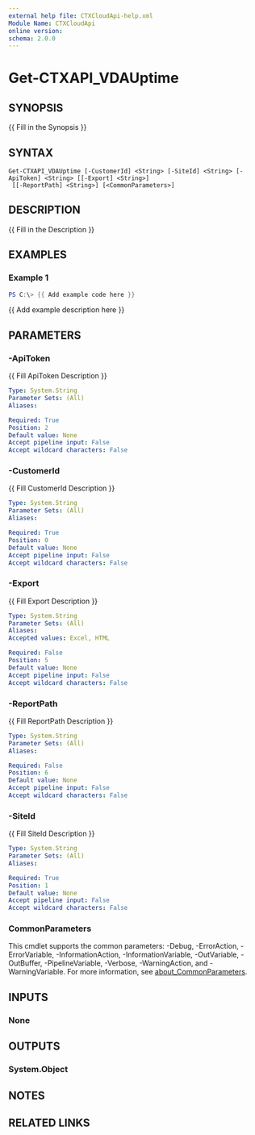 ```yaml
---
external help file: CTXCloudApi-help.xml
Module Name: CTXCloudApi
online version:
schema: 2.0.0
---
```


# Get-CTXAPI_VDAUptime

## SYNOPSIS
{{ Fill in the Synopsis }}

## SYNTAX

```
Get-CTXAPI_VDAUptime [-CustomerId] <String> [-SiteId] <String> [-ApiToken] <String> [[-Export] <String>]
 [[-ReportPath] <String>] [<CommonParameters>]
```

## DESCRIPTION
{{ Fill in the Description }}

## EXAMPLES

### Example 1
```powershell
PS C:\> {{ Add example code here }}
```

{{ Add example description here }}

## PARAMETERS

### -ApiToken
{{ Fill ApiToken Description }}

```yaml
Type: System.String
Parameter Sets: (All)
Aliases:

Required: True
Position: 2
Default value: None
Accept pipeline input: False
Accept wildcard characters: False
```

### -CustomerId
{{ Fill CustomerId Description }}

```yaml
Type: System.String
Parameter Sets: (All)
Aliases:

Required: True
Position: 0
Default value: None
Accept pipeline input: False
Accept wildcard characters: False
```

### -Export
{{ Fill Export Description }}

```yaml
Type: System.String
Parameter Sets: (All)
Aliases:
Accepted values: Excel, HTML

Required: False
Position: 5
Default value: None
Accept pipeline input: False
Accept wildcard characters: False
```

### -ReportPath
{{ Fill ReportPath Description }}

```yaml
Type: System.String
Parameter Sets: (All)
Aliases:

Required: False
Position: 6
Default value: None
Accept pipeline input: False
Accept wildcard characters: False
```

### -SiteId
{{ Fill SiteId Description }}

```yaml
Type: System.String
Parameter Sets: (All)
Aliases:

Required: True
Position: 1
Default value: None
Accept pipeline input: False
Accept wildcard characters: False
```

### CommonParameters
This cmdlet supports the common parameters: -Debug, -ErrorAction, -ErrorVariable, -InformationAction, -InformationVariable, -OutVariable, -OutBuffer, -PipelineVariable, -Verbose, -WarningAction, and -WarningVariable. For more information, see [about_CommonParameters](http://go.microsoft.com/fwlink/?LinkID=113216).

## INPUTS

### None

## OUTPUTS

### System.Object
## NOTES

## RELATED LINKS
